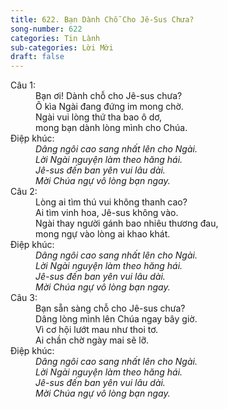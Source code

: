 ```yaml
---
title: 622. Bạn Dành Chỗ Cho Jê-Sus Chưa?
song-number: 622
categories: Tin Lành
sub-categories: Lời Mời
draft: false
---
```

<dl><dt>Câu 1:</dt><dd data-verse="1">Bạn ơi! Dành chỗ cho Jê-sus chưa? <br/>Ô kìa Ngài đang đứng im mong chờ. <br/>Ngài vui lòng thứ tha bao ô dơ, <br/>mong bạn dành lòng mình cho Chúa. </dd><dt>Điệp khúc:</dt><dd data-chorus="1"><em>Dâng ngôi cao sang nhất lên cho Ngài. <br/>Lời Ngài nguyện làm theo hăng hái. <br/>Jê-sus đến ban yên vui lâu dài. <br/>Mời Chúa ngự vô lòng bạn ngay. </em></dd><dt>Câu 2:</dt><dd data-verse="2">Lòng ai tìm thú vui không thanh cao? <br/>Ai tìm vinh hoa, Jê-sus không vào. <br/>Ngài thay người gánh bao nhiêu thương đau, <br/>mong ngự vào lòng ai khao khát. </dd><dt>Điệp khúc:</dt><dd data-chorus="1"><em>Dâng ngôi cao sang nhất lên cho Ngài. <br/>Lời Ngài nguyện làm theo hăng hái. <br/>Jê-sus đến ban yên vui lâu dài. <br/>Mời Chúa ngự vô lòng bạn ngay. </em></dd><dt>Câu 3:</dt><dd data-verse="3">Bạn sẵn sàng chỗ cho Jê-sus chưa? <br/>Dâng lòng mình lên Chúa ngay bây giờ. <br/>Vì cơ hội lướt mau như thoi tơ. <br/>Ai chần chờ ngày mai sẽ lỡ. </dd><dt>Điệp khúc:</dt><dd data-chorus="1"><em>Dâng ngôi cao sang nhất lên cho Ngài. <br/>Lời Ngài nguyện làm theo hăng hái. <br/>Jê-sus đến ban yên vui lâu dài. <br/>Mời Chúa ngự vô lòng bạn ngay. </em></dd></dl>
